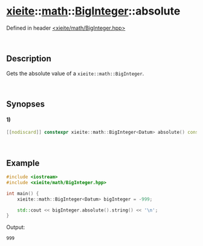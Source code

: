 # [xieite](../../../../../xieite.md)\:\:[math](../../../../../math.md)\:\:[BigInteger<Datum>](../../../BigInteger.md)\:\:absolute
Defined in header [<xieite/math/BigInteger.hpp>](../../../../../../include/xieite/math/BigInteger.hpp)

&nbsp;

## Description
Gets the absolute value of a `xieite::math::BigInteger`.

&nbsp;

## Synopses
#### 1)
```cpp
[[nodiscard]] constexpr xieite::math::BigInteger<Datum> absolute() const noexcept;
```

&nbsp;

## Example
```cpp
#include <iostream>
#include <xieite/math/BigInteger.hpp>

int main() {
    xieite::math::BigInteger<Datum> bigInteger = -999;

    std::cout << bigInteger.absolute().string() << '\n';
}
```
Output:
```
999
```
